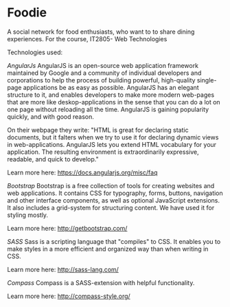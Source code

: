 Foodie
======

A social network for food enthusiasts, who want to to share dining experiences.
For the course, IT2805- Web Technologies


Technologies used:

*AngularJs*
AngularJS is an open-source web application framework maintained by Google and a community of individual developers and corporations to help the process of building powerful, high-quality single-page applications be as easy as possible.
AngularJS has an elegant structure to it, and enables developers to make more modern web-pages that are more like deskop-applications in the sense that you can do a lot on one page without reloading all the time. AngularJS is gaining popularity quickly, and with good reason.

On their webpage they write: "HTML is great for declaring static documents, but it falters when we try to use it for declaring dynamic views in web-applications. AngularJS lets you extend HTML vocabulary for your application. The resulting environment is extraordinarily expressive, readable, and quick to develop."

Learn more here: https://docs.angularjs.org/misc/faq


*Bootstrap*
Bootstrap is a free collection of tools for creating websites and web applications. It contains CSS for typography, forms, buttons, navigation and other interface components, as well as optional JavaScript extensions. It also includes a grid-system for structuring content.
We have used it for styling mostly.

Learn more here: http://getbootstrap.com/


*SASS*
Sass is a scripting language that "compiles" to CSS. It enables you to make styles in a more efficient and organized way than when writing in CSS.

Learn more here: http://sass-lang.com/


*Compass*
Compass is a SASS-extension with helpful functionality.

Learn more here: http://compass-style.org/
